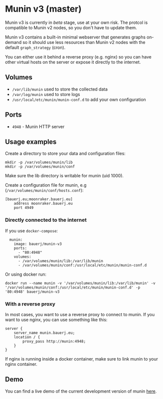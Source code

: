 # Munin v3 (master)

Munin v3 is currently in _beta_ stage, use at your own risk. The protcol is compatible to Munin v2
nodes, so you don't have to update them.

Munin v3 contains a built-in minimal webserver that generates graphs on-demand so it should use less resources
than Munin v2 nodes with the default `graph_strategy` (cron).

You can either use it behind a reverse proxy (e.g. nginx) so you can have other virtual hosts on the server
or expose it directly to the internet.

## Volumes

* `/var/lib/munin` used to store the collected data
* `/var/log/munin` used to store logs
* `/usr/local/etc/munin/munin-conf.d` to add your own configuration

## Ports

* `4948` - Munin HTTP server

## Usage examples

Create a directory to store your data and configuration files:

    mkdir -p /var/volumes/munin/lib
    mkdir -p /var/volumes/munin/conf

Make sure the lib directory is writable for munin (uid 1000).

Create a configuration file for munin, e.g (`/var/volumes/munin/conf/hosts.conf`):

    [bauerj.eu;moonraker.bauerj.eu]
        address moonraker.bauerj.eu
        port 4949

### Directly connected to the internet

If you use `docker-compose`:

      munin:
        image: bauerj/munin-v3
        ports:
          - "80:4948"
        volumes:
          - /var/volumes/munin/lib:/var/lib/munin
          - /var/volumes/munin/conf:/usr/local/etc/munin/munin-conf.d

Or using docker run:

    docker run --name munin -v '/var/volumes/munin/lib:/var/lib/munin' -v '/var/volumes/munin/conf:/usr/local/etc/munin/munin-conf.d' -p '80:4948' bauerj/munin-v3


### With a reverse proxy

In most cases, you want to use a reverse proxy to connect to munin. If you want to use nginx, you can use something like this:

    server {
        server_name munin.bauerj.eu;
        location / {
            proxy_pass http://munin:4948;
        }
    }

If nginx is running inside a docker container, make sure to link munin to your nginx container.

## Demo

You can find a live demo of the current development version of munin [here](http://demo.munin-monitoring.org/).
